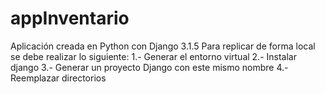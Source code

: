 # appInventario

Aplicación creada en Python con Django 3.1.5
Para replicar de forma local se debe realizar lo siguiente:
1.- Generar el entorno virtual
2.- Instalar django
3.- Generar un proyecto Django con este mismo nombre
4.- Reemplazar directorios
